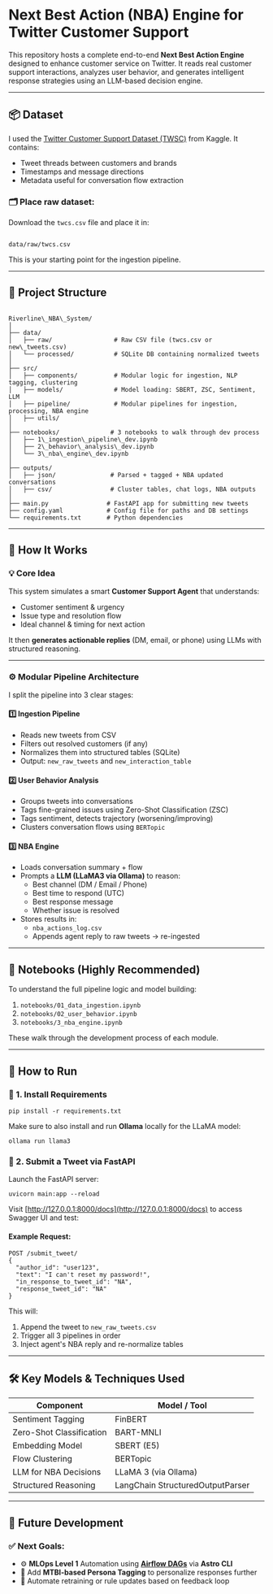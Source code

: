 # **Next Best Action (NBA) Engine for Twitter Customer Support**

This repository hosts a complete end-to-end **Next Best Action Engine** designed to enhance customer service on Twitter. It reads real customer support interactions, analyzes user behavior, and generates intelligent response strategies using an LLM-based decision engine.

---

## **📦 Dataset**

I used the [Twitter Customer Support Dataset (TWSC)](https://www.kaggle.com/datasets/thoughtvector/customer-support-on-twitter/data) from Kaggle. It contains:
- Tweet threads between customers and brands
- Timestamps and message directions
- Metadata useful for conversation flow extraction

### **🗂️ Place raw dataset:**
Download the `twcs.csv` file and place it in:

```

data/raw/twcs.csv

```

This is your starting point for the ingestion pipeline.

---

## **🚀 Project Structure**

```

Riverline\_NBA\_System/
│
├── data/
│   ├── raw/                 # Raw CSV file (twcs.csv or new\_tweets.csv)
│   └── processed/           # SQLite DB containing normalized tweets
│
├── src/
│   ├── components/          # Modular logic for ingestion, NLP tagging, clustering
│   ├── models/              # Model loading: SBERT, ZSC, Sentiment, LLM
│   ├── pipeline/            # Modular pipelines for ingestion, processing, NBA engine
│   ├── utils/
│
├── notebooks/              # 3 notebooks to walk through dev process
│   ├── 1\_ingestion\_pipeline\_dev.ipynb
│   ├── 2\_behavior\_analysis\_dev.ipynb
│   └── 3\_nba\_engine\_dev.ipynb
│
├── outputs/
│   ├── json/               # Parsed + tagged + NBA updated conversations
│   ├── csv/                # Cluster tables, chat logs, NBA outputs
│
├── main.py                # FastAPI app for submitting new tweets
├── config.yaml            # Config file for paths and DB settings
└── requirements.txt       # Python dependencies

```

---

## **🧩 How It Works**

### **💡 Core Idea**

This system simulates a smart **Customer Support Agent** that understands:
- Customer sentiment & urgency
- Issue type and resolution flow
- Ideal channel & timing for next action

It then **generates actionable replies** (DM, email, or phone) using LLMs with structured reasoning.

---

### **⚙️ Modular Pipeline Architecture**

I split the pipeline into 3 clear stages:

#### 1️⃣ Ingestion Pipeline
- Reads new tweets from CSV
- Filters out resolved customers (if any)
- Normalizes them into structured tables (SQLite)
- Output: `new_raw_tweets` and `new_interaction_table`

#### 2️⃣ User Behavior Analysis
- Groups tweets into conversations
- Tags fine-grained issues using Zero-Shot Classification (ZSC)
- Tags sentiment, detects trajectory (worsening/improving)
- Clusters conversation flows using `BERTopic`

#### 3️⃣ NBA Engine
- Loads conversation summary + flow
- Prompts a **LLM (LLaMA3 via Ollama)** to reason:
  - Best channel (DM / Email / Phone)
  - Best time to respond (UTC)
  - Best response message
  - Whether issue is resolved
- Stores results in:
  - `nba_actions_log.csv`
  - Appends agent reply to raw tweets → re-ingested

---

## **🧪 Notebooks (Highly Recommended)**

To understand the full pipeline logic and model building:

1. `notebooks/01_data_ingestion.ipynb`
2. `notebooks/02_user_behavior.ipynb`
3. `notebooks/3_nba_engine.ipynb`

These walk through the development process of each module.

---

## **🧪 How to Run**

### **🔧 1. Install Requirements**
```
pip install -r requirements.txt
````

Make sure to also install and run **Ollama** locally for the LLaMA model:

```
ollama run llama3
```

### **🧵 2. Submit a Tweet via FastAPI**

Launch the FastAPI server:

```
uvicorn main:app --reload
```

Visit [http://127.0.0.1:8000/docs](http://127.0.0.1:8000/docs) to access Swagger UI and test:

#### **Example Request:**

```
POST /submit_tweet/
{
  "author_id": "user123",
  "text": "I can't reset my password!",
  "in_response_to_tweet_id": "NA",
  "response_tweet_id": "NA"
}
```

This will:

1. Append the tweet to `new_raw_tweets.csv`
2. Trigger all 3 pipelines in order
3. Inject agent's NBA reply and re-normalize tables

---

## **🛠️ Key Models & Techniques Used**

| Component                | Model / Tool                     |
| ------------------------ | -------------------------------- |
| Sentiment Tagging        | FinBERT                          |
| Zero-Shot Classification | BART-MNLI                        |
| Embedding Model          | SBERT (E5)                       |
| Flow Clustering          | BERTopic                         |
| LLM for NBA Decisions    | LLaMA 3 (via Ollama)             |
| Structured Reasoning     | LangChain StructuredOutputParser |

---

## **🔮 Future Development**

### ✅ Next Goals:

* ⚙️ **MLOps Level 1** Automation using [**Airflow DAGs**](https://airflow.apache.org/) via **Astro CLI**
* 👤 Add **MTBI-based Persona Tagging** to personalize responses further
* 🔁 Automate retraining or rule updates based on feedback loop

